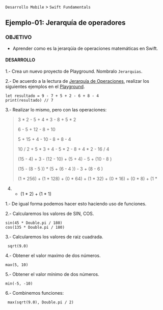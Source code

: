 
`Desarrollo Mobile` > `Swift Fundamentals`


## Ejemplo-01: Jerarquía de operadores

### OBJETIVO

- Aprender como es la jerarqúia de operaciones matemáticas en Swift.

#### DESARROLLO

1.- Crea un nuevo proyecto de Playground. Nombralo `Jerarquias`.

2.- De acuerdo a la lectura de [Jerarquía de Operaciones](https://www.ditutor.com/numeros_naturales/jerarquia_operaciones.html), realizar los siguientes ejemplos en el [Playground](Jerarquia.playground).

```
let resultado = 9 - 7 + 5 + 2 - 6 + 8 - 4
print(resultado) // 7
```

3.- Realizar lo mismo, pero con las operaciones:

> 3 * 2 - 5 + 4 * 3 - 8 + 5 * 2
> 
> 6 - 5 + 12 - 8 + 10
> 
> 5 + 15 + 4 - 10 - 8 + 8 - 4
> 
> 10 / 2 + 5 * 3 + 4 - 5 * 2 - 8 + 4 * 2 - 16 / 4
> 
> (15 - 4) + 3 - (12 - 10) + (5 + 4) - 5 + (10 - 8 )
> 
> (15 - (8 - 5 )) * (5 + (6 - 4 )) - 3 + (8 - 6 )
> 
>  (1 * 256) + (1 * 128) + (0 * 64) + (1 * 32) + (0 * 16) + (0 * 8) + (1 *
4) + (1 * 2) + (1 * 1)

1.- De igual forma podemos hacer esto haciendo uso de funciones.

2.- Calcularemos los valores de SIN, COS.

```
sin(45 * Double.pi / 180)
cos(135 * Double.pi / 180)
```

3.- Calcularemos los valores de raiz cuadrada.

```
 sqrt(9.0)
```

4.- Obtener el valor maximo de dos números.

```
max(5, 10)
```

5.- Obtener el valor mínimo de dos números.

```
min(-5, -10)
```

6.- Combinemos funciones:

```
 max(sqrt(9.0), Double.pi / 2)
```
